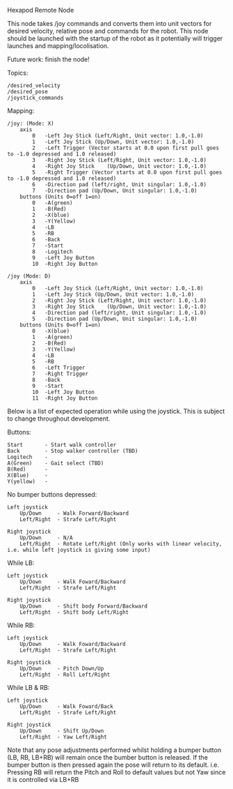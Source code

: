 Hexapod Remote Node

This node takes /joy commands and converts them into unit vectors for desired velocity, relative pose and commands for the robot. This node should be launched with the startup of the robot as it potentially will trigger launches and mapping/locolisation.

Future work: finish the node!

Topics: 

	/desired_velocity
	/desired_pose
	/joystick_commands

Mapping:

	/joy: (Mode: X)
		axis
			0	-Left Joy Stick (Left/Right, Unit vector: 1.0,-1.0) 
			1	-Left Joy Stick	(Up/Down, Unit vector: 1.0,-1.0)
			2	-Left Trigger (Vector starts at 0.0 upon first pull goes to -1.0 depressed and 1.0 released)
			3	-Right Joy Stick (Left/Right, Unit vector: 1.0,-1.0)
			4	-Right Joy Stick	(Up/Down, Unit vector: 1.0,-1.0)
			5	-Right Trigger (Vector starts at 0.0 upon first pull goes to -1.0 depressed and 1.0 released)
			6	-Direction pad (left/right, Unit singular: 1.0,-1.0)
			7	-Direction pad (Up/Down, Unit singular: 1.0,-1.0)
		buttons (Units 0=off 1=on)
			0	-A(green)
			1	-B(Red)
			2	-X(blue)
			3	-Y(Yellow)
			4	-LB 
			5	-RB
			6	-Back
			7	-Start
			8	-Logitech
			9	-Left Joy Button
			10	-Right Joy Button

	/joy (Mode: D)
		axis
			0	-Left Joy Stick (Left/Right, Unit vector: 1.0,-1.0) 
			1	-Left Joy Stick	(Up/Down, Unit vector: 1.0,-1.0)
			2	-Right Joy Stick (Left/Right, Unit vector: 1.0,-1.0)
			3	-Right Joy Stick	(Up/Down, Unit vector: 1.0,-1.0)
			4	-Direction pad (left/right, Unit singular: 1.0,-1.0)
			5	-Direction pad (Up/Down, Unit singular: 1.0,-1.0)
		buttons (Units 0=off 1=on)
			0	-X(blue)
			1	-A(green)
			2	-B(Red)
			3	-Y(Yellow)
			4	-LB 
			5	-RB
			6	-Left Trigger
			7	-Right Trigger
			8	-Back
			9	-Start
			10	-Left Joy Button
			11	-Right Joy Button

Below is a list of expected operation while using the joystick. 
This is subject to change throughout development.

Buttons:

	Start		- Start walk controller
	Back		- Stop walker controller (TBD)
	Logitech	-
	A(Green)	- Gait select (TBD)
	B(Red)		- 
	X(Blue) 	- 
	Y(yellow)	- 

No bumper buttons depressed:

	Left joystick 
		Up/Down		- Walk Forward/Backward
		Left/Right	- Strafe Left/Right 	

	Right joystick
		Up/Down		- N/A
		Left/Right	- Rotate Left/Right (Only works with linear velocity, i.e. while left joystick is giving some input)

While LB:

	Left joystick 
		Up/Down		- Walk Foward/Backward
		Left/Right	- Strafe Left/Right 	

	Right joystick
		Up/Down		- Shift body Forward/Backward
		Left/Right	- Shift body Left/Right

While RB:

	Left joystick 
		Up/Down		- Walk Foward/Backward
		Left/Right	- Strafe Left/Right 	

	Right joystick
		Up/Down		- Pitch Down/Up 
		Left/Right	- Roll Left/Right

While LB & RB:
		
	Left joystick 
		Up/Down		- Walk Foward/Back
		Left/Right	- Strafe Left/Right 	

	Right joystick
		Up/Down		- Shift Up/Down
		Left/Right	- Yaw Left/Right

Note that any pose adjustments performed whilst holding a bumper button (LB, RB, LB+RB) will remain once the bumber button is released.
If the bumper button is then pressed again the pose will return to its default. 
i.e. Pressing RB will return the Pitch and Roll to default values but not Yaw since it is controlled via LB+RB 
